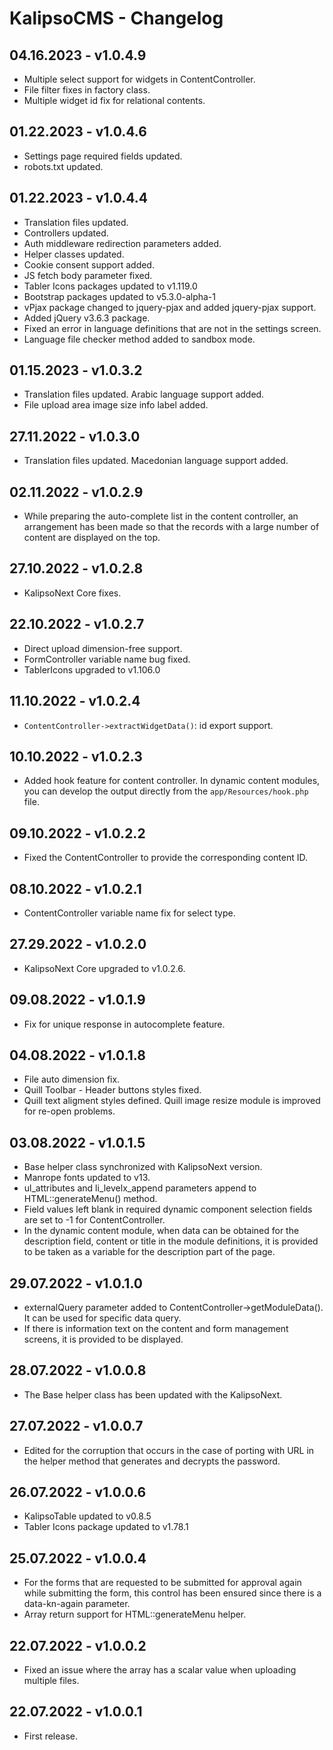 # KalipsoCMS - Changelog

## 04.16.2023 - **v1.0.4.9**
- Multiple select support for widgets in ContentController.
- File filter fixes in factory class.
- Multiple widget id fix for relational contents.

## 01.22.2023 - **v1.0.4.6**
- Settings page required fields updated.
- robots.txt updated.

## 01.22.2023 - **v1.0.4.4**
- Translation files updated.
- Controllers updated.
- Auth middleware redirection parameters added.
- Helper classes updated.
- Cookie consent support added.
- JS fetch body parameter fixed.
- Tabler Icons packages updated to v1.119.0
- Bootstrap packages updated to v5.3.0-alpha-1
- vPjax package changed to jquery-pjax and added jquery-pjax support.
- Added jQuery v3.6.3 package.
- Fixed an error in language definitions that are not in the settings screen.
- Language file checker method added to sandbox mode.

## 01.15.2023 - **v1.0.3.2**
- Translation files updated. Arabic language support added.
- File upload area image size info label added.

## 27.11.2022 - **v1.0.3.0**
- Translation files updated. Macedonian language support added.

## 02.11.2022 - **v1.0.2.9**
- While preparing the auto-complete list in the content controller, an arrangement has been made so that the records with a large number of content are displayed on the top.

## 27.10.2022 - **v1.0.2.8**
- KalipsoNext Core fixes.

## 22.10.2022 - **v1.0.2.7**
- Direct upload dimension-free support.
- FormController variable name bug fixed.
- TablerIcons upgraded to v1.106.0

## 11.10.2022 - **v1.0.2.4**
- `ContentController->extractWidgetData()`: id export support.

## 10.10.2022 - **v1.0.2.3**
- Added hook feature for content controller. In dynamic content modules, you can develop the output directly from the `app/Resources/hook.php` file.

## 09.10.2022 - **v1.0.2.2**
- Fixed the ContentController to provide the corresponding content ID.

## 08.10.2022 - **v1.0.2.1**
- ContentController variable name fix for select type.

## 27.29.2022 - **v1.0.2.0**
- KalipsoNext Core upgraded to v1.0.2.6.

## 09.08.2022 - **v1.0.1.9**
- Fix for unique response in autocomplete feature.

## 04.08.2022 - **v1.0.1.8**
- File auto dimension fix.
- Quill Toolbar - Header buttons styles fixed.
- Quill text aligment styles defined. Quill image resize module is improved for re-open problems.

## 03.08.2022 - **v1.0.1.5**
- Base helper class synchronized with KalipsoNext version.
- Manrope fonts updated to v13.
- ul_attributes and li_levelx_append parameters append to HTML::generateMenu() method.
- Field values left blank in required dynamic component selection fields are set to -1 for ContentController.
- In the dynamic content module, when data can be obtained for the description field, content or title in the module definitions, it is provided to be taken as a variable for the description part of the page.

## 29.07.2022 - **v1.0.1.0**
- externalQuery parameter added to ContentController->getModuleData(). It can be used for specific data query.
- If there is information text on the content and form management screens, it is provided to be displayed.

## 28.07.2022 - **v1.0.0.8**
- The Base helper class has been updated with the KalipsoNext.

## 27.07.2022 - **v1.0.0.7**
- Edited for the corruption that occurs in the case of porting with URL in the helper method that generates and decrypts the password.

## 26.07.2022 - **v1.0.0.6**
- KalipsoTable updated to v0.8.5
- Tabler Icons package updated to v1.78.1

## 25.07.2022 - **v1.0.0.4**
- For the forms that are requested to be submitted for approval again while submitting the form, this control has been ensured since there is a data-kn-again parameter.
- Array return support for HTML::generateMenu helper.

## 22.07.2022 - **v1.0.0.2**
- Fixed an issue where the array has a scalar value when uploading multiple files.

## 22.07.2022 - **v1.0.0.1**
- First release.